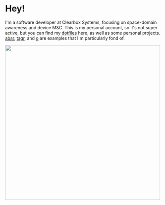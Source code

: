 # Hey!

I'm a software developer at Clearbox Systems, focusing on space-domain awareness and device M&C. This is my personal account, so it's not super active, but you can find my [dotfiles](https://github.com/nebulaeandstars/dotfiles) here, as well as some personal projects. [abar](https://github.com/nebulaeandstars/abar), [tagr](https://github.com/nebulaeandstars/tagr), and [o](https://github.com/nebulaeandstars/o) are examples that I'm particularly fond of.

<!--
<img width=500 src="https://github-readme-stats.vercel.app/api?username=nebulaeandstars&show_icons=true&hide_border=true&&count_private=true&include_all_commits=true&theme=nightowl" />
-->

<img width=500 src="https://github-readme-stats.vercel.app/api/top-langs/?username=nebulaeandstars&show_icons=true&hide_border=true&&count_private=true&include_all_commits=true&theme=nightowl&layout=compact&exclude_repo=dwm,st,xmenu,vim-chapel,comp2300-puzzle,dotfiles-old,dotfiles-extra&langs_count=6&card_width=450" />
